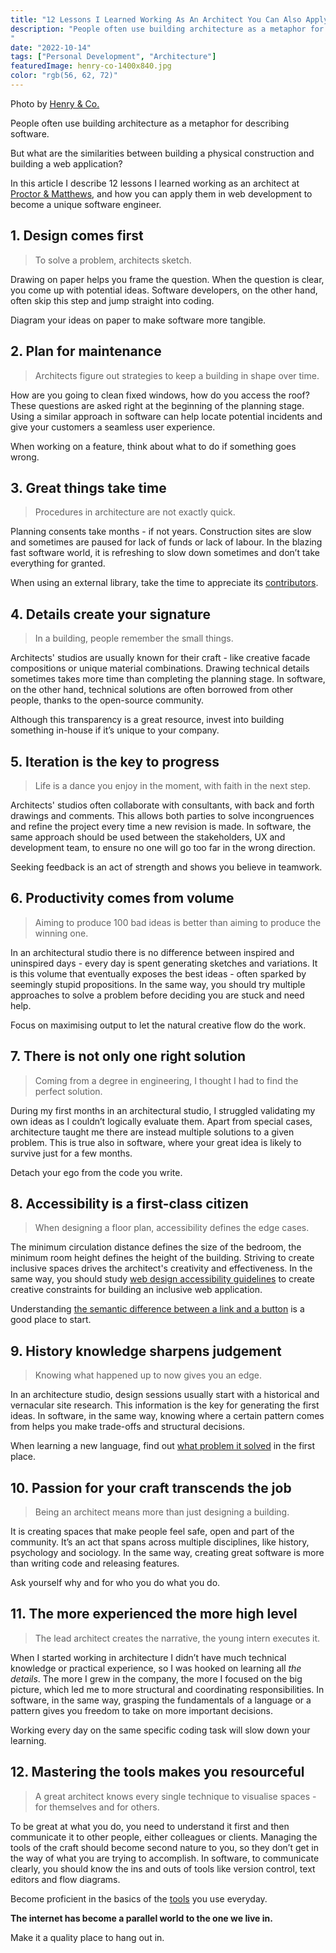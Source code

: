 ```yaml
---
title: "12 Lessons I Learned Working As An Architect You Can Also Apply In Software Development"
description: "People often use building architecture as a metaphor for describing software, but what are the similarities between building a physical construction and building a web application?
"
date: "2022-10-14"
tags: ["Personal Development", "Architecture"]
featuredImage: henry-co-1400x840.jpg
color: "rgb(56, 62, 72)"
---
```


<figcaption>
    <p>Photo by <a href="https://unsplash.com/photos/tax7ZBqi3ak" target="_blank">Henry & Co.</a></p>
</figcaption>

People often use building architecture as a metaphor for describing software.

But what are the similarities between building a physical construction and building a web application?

In this article I describe 12 lessons I learned working as an architect at [Proctor & Matthews](https://www.proctorandmatthews.com/), and how you can apply them in web development to become a unique software engineer.

## 1. Design comes first

> To solve a problem, architects sketch.

Drawing on paper helps you frame the question. When the question is clear, you come up with potential ideas.
Software developers, on the other hand, often skip this step and jump straight into coding.

Diagram your ideas on paper to make software more tangible.

## 2. Plan for maintenance

> Architects figure out strategies to keep a building in shape over time.

How are you going to clean fixed windows, how do you access the roof? These questions are asked right at the beginning of the planning stage. Using a similar approach in software can help locate potential incidents and give your customers a seamless user experience.

When working on a feature, think about what to do if something goes wrong.

## 3. Great things take time

> Procedures in architecture are not exactly quick.

Planning consents take months - if not years. Construction sites are slow and sometimes are paused for lack of funds or lack of labour. In the blazing fast software world, it is refreshing to slow down sometimes and don’t take everything for granted.

When using an external library, take the time to appreciate its [contributors](https://github.com/orgs/reactjs/people).

## 4. Details create your signature

> In a building, people remember the small things.

Architects' studios are usually known for their craft - like creative facade compositions or unique material combinations. Drawing technical details sometimes takes more time than completing the planning stage. In software, on the other hand, technical solutions are often borrowed from other people, thanks to the open-source community.

Although this transparency is a great resource, invest into building something in-house if it’s unique to your company.

## 5. Iteration is the key to progress

> Life is a dance you enjoy in the moment, with faith in the next step.

Architects' studios often collaborate with consultants, with back and forth drawings and comments. This allows both parties to solve incongruences and refine the project every time a new revision is made. In software, the same approach should be used between the stakeholders, UX and development team, to ensure no one will go too far in the wrong direction.

Seeking feedback is an act of strength and shows you believe in teamwork.

## 6. Productivity comes from volume

> Aiming to produce 100 bad ideas is better than aiming to produce the winning one.

In an architectural studio there is no difference between inspired and uninspired days - every day is spent generating sketches and variations. It is this volume that eventually exposes the best ideas - often sparked by seemingly stupid propositions. In the same way, you should try multiple approaches to solve a problem before deciding you are stuck and need help.

Focus on maximising output to let the natural creative flow do the work.

## 7. There is not only one right solution

> Coming from a degree in engineering, I thought I had to find the perfect solution.

During my first months in an architectural studio, I struggled validating my own ideas as I couldn’t logically evaluate them. Apart from special cases, architecture taught me there are instead multiple solutions to a given problem. This is true also in software, where your great idea is likely to survive just for a few months.

Detach your ego from the code you write.

## 8. Accessibility is a first-class citizen

> When designing a floor plan, accessibility defines the edge cases.

The minimum circulation distance defines the size of the bedroom, the minimum room height defines the height of the building. Striving to create inclusive spaces drives the architect's creativity and effectiveness. In the same way, you should study [web design accessibility guidelines](https://www.w3.org/WAI/tips/designing/) to create creative constraints for building an inclusive web application.

Understanding [the semantic difference between a link and a button](https://css-tricks.com/a-complete-guide-to-links-and-buttons/) is a good place to start.

## 9. History knowledge sharpens judgement

> Knowing what happened up to now gives you an edge.

In an architecture studio, design sessions usually start with a historical and vernacular site research. This information is the key for generating the first ideas. In software, in the same way, knowing where a certain pattern comes from helps you make trade-offs and structural decisions.

When learning a new language, find out [what problem it solved](https://hackernoon.com/how-javascript-was-created-and-why-the-history-behind-it-is-important-fwh3tco) in the first place.

## 10. Passion for your craft transcends the job

> Being an architect means more than just designing a building.

It is creating spaces that make people feel safe, open and part of the community. It’s an act that spans across multiple disciplines, like history, psychology and sociology. In the same way, creating great software is more than writing code and releasing features.

Ask yourself why and for who you do what you do.

## 11. The more experienced the more high level

> The lead architect creates the narrative, the young intern executes it.

When I started working in architecture I didn’t have much technical knowledge or practical experience, so I was hooked on learning all _the details_. The more I grew in the company, the more I focused on the big picture, which led me to more structural and coordinating responsibilities. In software, in the same way, grasping the fundamentals of a language or a pattern gives you freedom to take on more important decisions.

Working every day on the same specific coding task will slow down your learning.

## 12. Mastering the tools makes you resourceful

> A great architect knows every single technique to visualise spaces - for themselves and for others.

To be great at what you do, you need to understand it first and then communicate it to other people, either colleagues or clients. Managing the tools of the craft should become second nature to you, so they don’t get in the way of what you are trying to accomplish. In software, to communicate clearly, you should know the ins and outs of tools like version control, text editors and flow diagrams.

Become proficient in the basics of the [tools](https://git-scm.com/docs) you use everyday.

**The internet has become a parallel world to the one we live in.**

Make it a quality place to hang out in.
